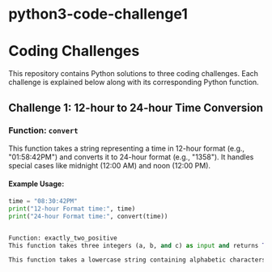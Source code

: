 # python3-code-challenge1
# Coding Challenges

This repository contains Python solutions to three coding challenges. Each challenge is explained below along with its corresponding Python function.

## Challenge 1: 12-hour to 24-hour Time Conversion

### Function: `convert`

This function takes a string representing a time in 12-hour format (e.g., "01:58:42PM") and converts it to 24-hour format (e.g., "1358"). It handles special cases like midnight (12:00 AM) and noon (12:00 PM).

#### Example Usage:

```python
time = "08:30:42PM"
print("12-hour Format time:", time)
print("24-hour Format time:", convert(time))


Function: exactly_two_positive
This function takes three integers (a, b, and c) as input and returns True if exactly two of them are positive numbers (greater than zero), and False otherwise.

This function takes a lowercase string containing alphabetic characters only (no spaces) and calculates the highest value of consonant substrings based on the provided mapping (a = 1, b = 2, c = 3, ..., z = 26). Consonants are any letters of the alphabet except "aeiou."




